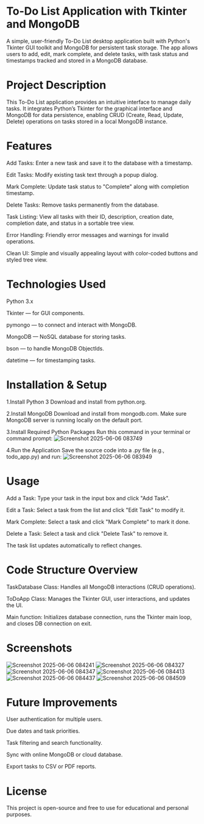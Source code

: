 # To-Do List Application with Tkinter and MongoDB
A simple, user-friendly To-Do List desktop application built with Python's Tkinter GUI toolkit and MongoDB for persistent task storage. The app allows users to add, edit, mark complete, and delete tasks, with task status and timestamps tracked and stored in a MongoDB database.

# Project Description
This To-Do List application provides an intuitive interface to manage daily tasks. It integrates Python’s Tkinter for the graphical interface and MongoDB for data persistence, enabling CRUD (Create, Read, Update, Delete) operations on tasks stored in a local MongoDB instance.

# Features
Add Tasks: Enter a new task and save it to the database with a timestamp.

Edit Tasks: Modify existing task text through a popup dialog.

Mark Complete: Update task status to "Complete" along with completion timestamp.

Delete Tasks: Remove tasks permanently from the database.

Task Listing: View all tasks with their ID, description, creation date, completion date, and status in a sortable tree view.

Error Handling: Friendly error messages and warnings for invalid operations.

Clean UI: Simple and visually appealing layout with color-coded buttons and styled tree view.

# Technologies Used
Python 3.x

Tkinter — for GUI components.

pymongo — to connect and interact with MongoDB.

MongoDB — NoSQL database for storing tasks.

bson — to handle MongoDB ObjectIds.

datetime — for timestamping tasks.

# Installation & Setup
1.Install Python 3
Download and install from python.org.

2.Install MongoDB
Download and install from mongodb.com.
Make sure MongoDB server is running locally on the default port.

3.Install Required Python Packages
Run this command in your terminal or command prompt:
![Screenshot 2025-06-06 083749](https://github.com/user-attachments/assets/d59d7e29-30b2-4248-b994-ce2df98b6683)

4.Run the Application
Save the source code into a .py file (e.g., todo_app.py) and run:
![Screenshot 2025-06-06 083949](https://github.com/user-attachments/assets/5c868aaf-dd37-40b5-8bbc-c7dccc97dd1c)

# Usage
Add a Task: Type your task in the input box and click "Add Task".

Edit a Task: Select a task from the list and click "Edit Task" to modify it.

Mark Complete: Select a task and click "Mark Complete" to mark it done.

Delete a Task: Select a task and click "Delete Task" to remove it.

The task list updates automatically to reflect changes.

# Code Structure Overview
TaskDatabase Class: Handles all MongoDB interactions (CRUD operations).

ToDoApp Class: Manages the Tkinter GUI, user interactions, and updates the UI.

Main function: Initializes database connection, runs the Tkinter main loop, and closes DB connection on exit.

# Screenshots
![Screenshot 2025-06-06 084241](https://github.com/user-attachments/assets/0d9bff28-5764-414f-a156-bbd8f3fa6a38)
![Screenshot 2025-06-06 084327](https://github.com/user-attachments/assets/37f9d487-3ef8-43ee-be51-eb1df2f13631)
![Screenshot 2025-06-06 084347](https://github.com/user-attachments/assets/bddde559-9744-4ed5-ac77-a350fcd19d79)
![Screenshot 2025-06-06 084413](https://github.com/user-attachments/assets/abebf82c-8f7d-4fe7-9f3e-3191c7d32d98)
![Screenshot 2025-06-06 084437](https://github.com/user-attachments/assets/b0e6a4c2-ef19-45e1-9de0-27d0404cf643)
![Screenshot 2025-06-06 084509](https://github.com/user-attachments/assets/ed789455-b6cb-42c3-8e88-41b7ed7009b7)


# Future Improvements
User authentication for multiple users.

Due dates and task priorities.

Task filtering and search functionality.

Sync with online MongoDB or cloud database.

Export tasks to CSV or PDF reports.

# License
This project is open-source and free to use for educational and personal purposes.
